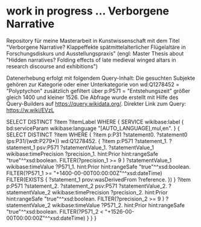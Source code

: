 # work in progress ... Verborgene Narrative
Repository für meine Masterarbeit in Kunstwissenschaft mit dem Titel "Verborgene Narrative? Klappeffekte spätmittelalterlicher Flügelaltäre in Forschungsdiskurs und Ausstellungspraxis"
(engl: Master Thesis about "Hidden narratives? Folding effects of late medieval winged altars in research discourse and exhibitions")

Datenerhebung erfolgt mit folgendem Query-Inhalt: 
Die gesuchten Subjekte gehören zur Kategorie oder einer Unterkategorie von wd:Q1278452 = "Polyptychon" zusätzlich gefiltert über p:P571 = "Entstehungszeit" größer gleich 1400 und kleiner 1526. Die Abfrage wurde erstellt mit Hilfe des Query-Builders auf https://query.wikidata.org/. 
Direkter Link zum Query: https://w.wiki/EVzL 

SELECT DISTINCT ?item ?itemLabel WHERE {
  SERVICE wikibase:label { bd:serviceParam wikibase:language "[AUTO_LANGUAGE],mul,en". }
  {
    SELECT DISTINCT ?item WHERE {
      ?item p:P31 ?statement0.
      ?statement0 (ps:P31/(wdt:P279*)) wd:Q1278452.
      {
        ?item p:P571 ?statement_1.
        ?statement_1 psv:P571 ?statementValue_1.
        ?statementValue_1 wikibase:timePrecision ?precision_1.
        hint:Prior hint:rangeSafe "true"^^xsd:boolean.
        FILTER(?precision_1 >= 9 )
        ?statementValue_1 wikibase:timeValue ?P571_1.
        hint:Prior hint:rangeSafe "true"^^xsd:boolean.
        FILTER(?P571_1 >= "+1400-00-00T00:00:00Z"^^xsd:dateTime)
        FILTER(EXISTS { ?statement_1 prov:wasDerivedFrom ?reference. })
      }
      ?item p:P571 ?statement_2.
      ?statement_2 psv:P571 ?statementValue_2.
      ?statementValue_2 wikibase:timePrecision ?precision_2.
      hint:Prior hint:rangeSafe "true"^^xsd:boolean.
      FILTER(?precision_2 >= 9 )
      ?statementValue_2 wikibase:timeValue ?P571_2.
      hint:Prior hint:rangeSafe "true"^^xsd:boolean.
      FILTER(?P571_2 < "+1526-00-00T00:00:00Z"^^xsd:dateTime)
    }
  }
}
